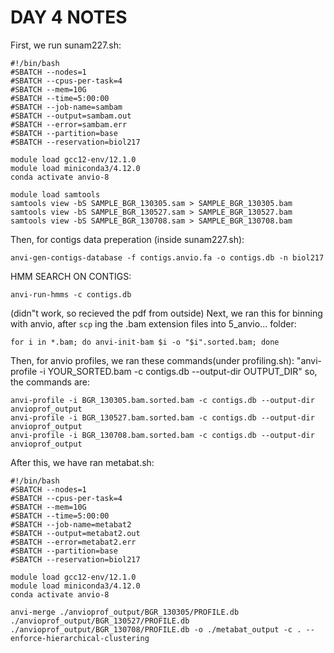 DAY 4 NOTES
=
First, we run sunam227.sh:
```
#!/bin/bash
#SBATCH --nodes=1
#SBATCH --cpus-per-task=4
#SBATCH --mem=10G
#SBATCH --time=5:00:00
#SBATCH --job-name=sambam
#SBATCH --output=sambam.out
#SBATCH --error=sambam.err
#SBATCH --partition=base
#SBATCH --reservation=biol217

module load gcc12-env/12.1.0
module load miniconda3/4.12.0
conda activate anvio-8

module load samtools
samtools view -bS SAMPLE_BGR_130305.sam > SAMPLE_BGR_130305.bam
samtools view -bS SAMPLE_BGR_130527.sam > SAMPLE_BGR_130527.bam
samtools view -bS SAMPLE_BGR_130708.sam > SAMPLE_BGR_130708.bam
```
Then, for contigs data preperation (inside sunam227.sh):
```
anvi-gen-contigs-database -f contigs.anvio.fa -o contigs.db -n biol217
```
HMM SEARCH ON CONTIGS:
```
anvi-run-hmms -c contigs.db
```
(didn"t work, so recieved the pdf from outside)
Next, we ran this for binning with anvio, after `scp` ing the .bam extension files into 5_anvio... folder:
```
for i in *.bam; do anvi-init-bam $i -o "$i".sorted.bam; done
```
Then, for anvio profiles, we ran these commands(under profiling.sh):
"anvi-profile -i YOUR_SORTED.bam -c contigs.db --output-dir OUTPUT_DIR"
so, the commands are:
```
anvi-profile -i BGR_130305.bam.sorted.bam -c contigs.db --output-dir anvioprof_output
anvi-profile -i BGR_130527.bam.sorted.bam -c contigs.db --output-dir anvioprof_output
anvi-profile -i BGR_130708.bam.sorted.bam -c contigs.db --output-dir anvioprof_output
```
After this, we have ran metabat.sh:
```
#!/bin/bash
#SBATCH --nodes=1
#SBATCH --cpus-per-task=4
#SBATCH --mem=10G
#SBATCH --time=5:00:00
#SBATCH --job-name=metabat2
#SBATCH --output=metabat2.out
#SBATCH --error=metabat2.err
#SBATCH --partition=base
#SBATCH --reservation=biol217

module load gcc12-env/12.1.0
module load miniconda3/4.12.0
conda activate anvio-8

anvi-merge ./anvioprof_output/BGR_130305/PROFILE.db ./anvioprof_output/BGR_130527/PROFILE.db ./anvioprof_output/BGR_130708/PROFILE.db -o ./metabat_output -c . --enforce-hierarchical-clustering
```
